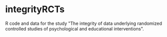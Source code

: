 # integrityRCTs
R code and data for the study "The integrity of data underlying randomized controlled studies of psychological and educational interventions".
